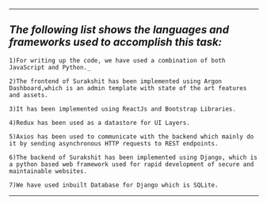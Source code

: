 ***
## _The following list shows the languages and frameworks used to accomplish this task:_

    1)For writing up the code, we have used a combination of both JavaScript and Python._

    2)The frontend of Surakshit has been implemented using Argon Dashboard,which is an admin template with state of the art features and assets.

    3)It has been implemented using ReactJs and Bootstrap Libraries.

    4)Redux has been used as a datastore for UI Layers.

    5)Axios has been used to communicate with the backend which mainly do it by sending asynchronous HTTP requests to REST endpoints.

    6)The backend of Surakshit has been implemented using Django, which is a python based web framework used for rapid development of secure and maintainable websites.

    7)We have used inbuilt Database for Django which is SQLite.
***
